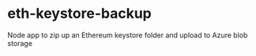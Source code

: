 # eth-keystore-backup
Node app to zip up an Ethereum keystore folder and upload to Azure blob storage
